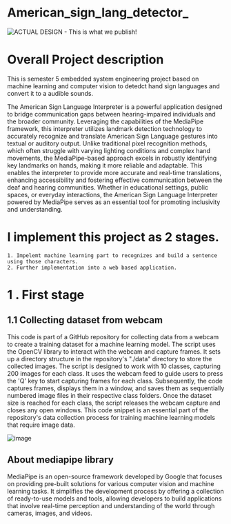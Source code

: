 # American_sign_lang_detector_
![ACTUAL DESIGN - This is what we publish!](https://github.com/Dasith77/American_sign_lang_detector_/assets/65776391/6097b390-bb16-459e-a791-184a10cea026)


# Overall Project description

This is semester 5 embedded system engineering project based on machine learning and computer vision to detedct hand sign languages and convert it  to a audible sounds.

The American Sign Language Interpreter is a powerful application designed to bridge communication gaps between hearing-impaired individuals and the broader community. Leveraging the capabilities of the MediaPipe framework, this interpreter utilizes landmark detection technology to accurately recognize and translate American Sign Language gestures into textual or auditory output. Unlike traditional pixel recognition methods, which often struggle with varying lighting conditions and complex hand movements, the MediaPipe-based approach excels in robustly identifying key landmarks on hands, making it more reliable and adaptable. This enables the interpreter to provide more accurate and real-time translations, enhancing accessibility and fostering effective communication between the deaf and hearing communities. Whether in educational settings, public spaces, or everyday interactions, the American Sign Language Interpreter powered by MediaPipe serves as an essential tool for promoting inclusivity and understanding.

# I implement this project as 2 stages.

    1. Impelemt machine learning part to recognizes and build a sentence using those characters.
    2. Further implementation into a web based application.
    


# 1 . First stage

## 1.1 Collecting dataset from webcam

This code is part of a GitHub repository for collecting data from a webcam to create a training dataset for a machine learning model. The script uses the OpenCV library to interact with the webcam and capture frames. It sets up a directory structure in the repository's "./data" directory to store the collected images. The script is designed to work with 10 classes, capturing 200 images for each class. It uses the webcam feed to guide users to press the 'Q' key to start capturing frames for each class. Subsequently, the code captures frames, displays them in a window, and saves them as sequentially numbered image files in their respective class folders. Once the dataset size is reached for each class, the script releases the webcam capture and closes any open windows. This code snippet is an essential part of the repository's data collection process for training machine learning models that require image data.

![image](https://github.com/Dasith77/American_sign_lang_detector_/assets/65776391/51789b39-cfdd-4812-956a-687c6843f526)

## About mediapipe library
MediaPipe is an open-source framework developed by Google that focuses on providing pre-built solutions for various computer vision and machine learning tasks. It simplifies the development process by offering a collection of ready-to-use models and tools, allowing developers to build applications that involve real-time perception and understanding of the world through cameras, images, and videos.
